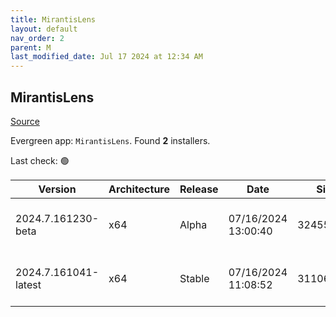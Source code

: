 ```yaml
---
title: MirantisLens
layout: default
nav_order: 2
parent: M
last_modified_date: Jul 17 2024 at 12:34 AM
---
```


## MirantisLens

[Source](https://k8slens.dev/)

Evergreen app: `MirantisLens`. Found **2** installers.

Last check: 🟢

| Version              | Architecture | Release | Date                | Size      | Sha512                                                                                   | URI                                                                                                                                                    |
| -------------------- | ------------ | ------- | ------------------- | --------- | ---------------------------------------------------------------------------------------- | ------------------------------------------------------------------------------------------------------------------------------------------------------ |
| 2024.7.161230-beta   | x64          | Alpha   | 07/16/2024 13:00:40 | 324554712 | 5li+6N4FM+YJyzexBzU5Fr9V1ZX4YhNrFEU80eUYV+74ruUNR2+kb7CozQaj+NEaAyzU9mLtv6khEA8lFRnjQg== | [https://downloads.k8slens.dev/ide/Lens%20Setup%202024.7.161230-beta.exe](https://downloads.k8slens.dev/ide/Lens%20Setup%202024.7.161230-beta.exe)     |
| 2024.7.161041-latest | x64          | Stable  | 07/16/2024 11:08:52 | 311066008 | ux0MUta4FZjdOeMOYx4P7aHUEJ899YJO4W4xWMoBe8zeKyPq2fa5XuixwdLcp76mlP5HtIiF2nEAvB2aBs6nTQ== | [https://downloads.k8slens.dev/ide/Lens%20Setup%202024.7.161041-latest.exe](https://downloads.k8slens.dev/ide/Lens%20Setup%202024.7.161041-latest.exe) |
